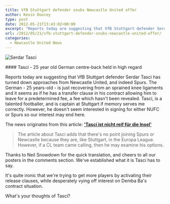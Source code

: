 ```yaml
---
title: VfB Stuttgart defender snubs Newcastle United offer
author: Kevin Doocey
type: post
date: 2012-05-21T13:43:02+00:00
excerpt: "Reports today are suggesting that VfB Stuttgart defender Serdar Tasci has turned down approaches from Newcastle United, and indeed Spurs. The German - 25 years-old.."
url: /2012/05/21/vfb-stuttgart-defender-snubs-newcastle-united-offer/
categories:
  - Newcastle United News
---
```


![Serdar Tasci](https://www.tynetime.com/wp-content/uploads/2012/05/Serdar-Tasci-Stuggart.jpg "Serdar-Tasci-Stuggart")

#### Tasci - 25 year old German centre-back held in high regard

Reports today are suggesting that VfB Stuttgart defender Serdar Tasci has turned down approaches from Newcastle United, and indeed Spurs. The German - 25 years-old - is just recovering from an sprained knee ligaments and it seems as if he has a transfer clause in his contract allowing him to leave for a predetermined fee, a fee which hasn't been revealed. Tasci, is a talented footballer, and is captain at Stuttgart if memory serves me correctly. However, he doesn't seem interested in signing for either NUFC or Spurs so our interest may end here.

The news originates from this article: **['Tasci ist nicht reif für die Insel'](http://www.stuttgarter-zeitung.de/inhalt.vfb-stuttgart-tasci-ist-nicht-reif-fuer-die-insel.022a16cc-5651-4502-821b-4c8e6b9e13e6.html)**

> The article about Tasci adds that there's no point joining Spurs or Newcastle because they are, like Stuttgart, in the Europa League. However, if a CL team came calling, then he may examine his options.

Thanks to Neil Snowdown for the quick translation, and cheers to all our posters in the comments section. We've established what it is Tasci has to say.

It's quite ironic that we're trying to get more players by activating their release clauses, while desperately vying off interest on Demba Ba's contract situation.

What's your thoughts of Tasci?
